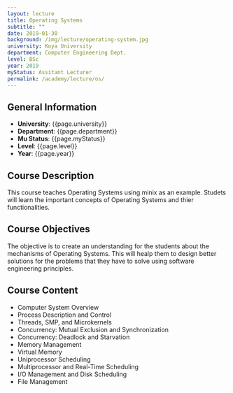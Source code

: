 ```yaml
---
layout: lecture
title: Operating Systems
subtitle: ""
date: 2019-01-30
background: /img/lecture/operating-system.jpg
university: Koya University
department: Computer Engineering Dept.
level: BSc
year: 2019
myStatus: Assitant Lecturer
permalink: /academy/lecture/os/
---
```


## General Information

- **University**: {{page.university}}
- **Department**: {{page.department}}
- **Mu Status**: {{page.myStatus}}
- **Level**: {{page.level}}
- **Year**: {{page.year}}

## Course Description

This course teaches Operating Systems using minix as an example. Studets will learn the important concepts of Operating Systems and thier functionalities.

## Course Objectives

The objective is to create an understanding for the students about the mechanisms of Operating Systems. This will healp them to design better solutions for the problems that they have to solve using software engineering principles.

## Course Content

- Computer System Overview
- Process Description and Control
- Threads, SMP, and Microkernels
- Concurrency: Mutual Exclusion and Synchronization
- Concurrency: Deadlock and Starvation
- Memory Management
- Virtual Memory
- Uniprocessor Scheduling
- Multiprocessor and Real-Time Scheduling
- I/O Management and Disk Scheduling
- File Management

